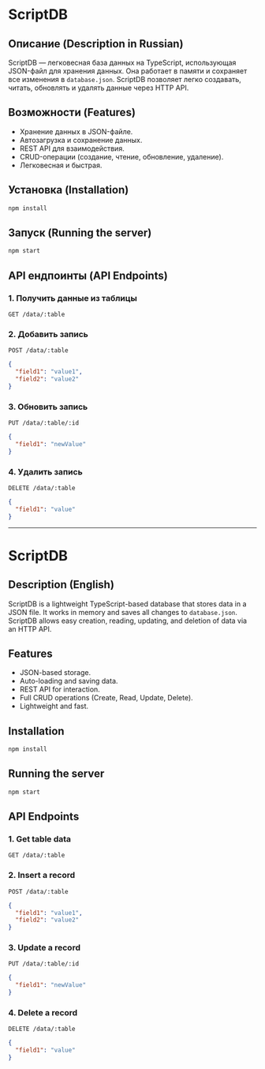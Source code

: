 # ScriptDB

## Описание (Description in Russian)
ScriptDB — легковесная база данных на TypeScript, использующая JSON-файл для хранения данных. Она работает в памяти и сохраняет все изменения в `database.json`. ScriptDB позволяет легко создавать, читать, обновлять и удалять данные через HTTP API.

## Возможности (Features)
- Хранение данных в JSON-файле.
- Автозагрузка и сохранение данных.
- REST API для взаимодействия.
- CRUD-операции (создание, чтение, обновление, удаление).
- Легковесная и быстрая.

## Установка (Installation)
```sh
npm install
```

## Запуск (Running the server)
```sh
npm start
```

## API ендпоинты (API Endpoints)
### 1. Получить данные из таблицы
`GET /data/:table`

### 2. Добавить запись
`POST /data/:table`
```json
{
  "field1": "value1",
  "field2": "value2"
}
```

### 3. Обновить запись
`PUT /data/:table/:id`
```json
{
  "field1": "newValue"
}
```

### 4. Удалить запись
`DELETE /data/:table`
```json
{
  "field1": "value"
}
```

---

# ScriptDB

## Description (English)
ScriptDB is a lightweight TypeScript-based database that stores data in a JSON file. It works in memory and saves all changes to `database.json`. ScriptDB allows easy creation, reading, updating, and deletion of data via an HTTP API.

## Features
- JSON-based storage.
- Auto-loading and saving data.
- REST API for interaction.
- Full CRUD operations (Create, Read, Update, Delete).
- Lightweight and fast.

## Installation
```sh
npm install
```

## Running the server
```sh
npm start
```

## API Endpoints
### 1. Get table data
`GET /data/:table`

### 2. Insert a record
`POST /data/:table`
```json
{
  "field1": "value1",
  "field2": "value2"
}
```

### 3. Update a record
`PUT /data/:table/:id`
```json
{
  "field1": "newValue"
}
```

### 4. Delete a record
`DELETE /data/:table`
```json
{
  "field1": "value"
}
```

